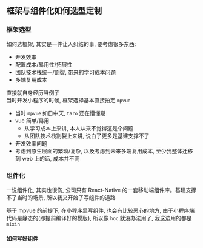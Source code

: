 ## 框架与组件化如何选型定制

### 框架选型
如何选框架, 其实是一件让人纠结的事, 要考虑很多东西:
- 开发效率
- 配置成本/易用性/拓展性
- 团队技术栈统一/割裂, 带来的学习成本问题
- 多端复用成本

直接就自身经历当例子  
当时开发小程序的时候, 框架选择基本直接拍定 `mpvue`
- 当时 `mpvue` 如日中天, `taro` 还在懵懂期
- vue 简单/易用
  - 从学习成本上来讲, 本人从来不觉得这是个问题
  - 从团队技术栈割裂上来讲, 说白了更多是基建支撑不了
- 开发效率问题
- 考虑到原生层面的繁琐/复杂, 以及考虑到未来多端复用成本, 至少我整体迁移到 web 上的话, 成本并不高

### 组件化
一说组件化, 其实也很伤, 公司只有 React-Native 的一套移动端组件库。基建支撑不了当时的场景, 所以我又开始了写组件的道路

基于 mpvue 的前提下, 在小程序里写组件, 也会有比较恶心的地方, 由于小程序端代码是静态的(即提前编译好的模版), 所以像 `hoc` 就没办法用了, 我这边用的都是 `mixin`

#### 如何写好组件
